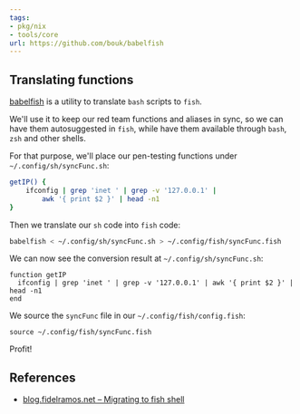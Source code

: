 ```yaml
---
tags:
- pkg/nix
- tools/core
url: https://github.com/bouk/babelfish
---
```


## Translating functions

[babelfish](https://github.com/bouk/babelfish) is a utility to translate `bash` scripts to `fish`.

We'll use it to keep our red team functions and aliases in sync, so we can have them autosuggested in `fish`, while have them available through `bash`, `zsh` and other shells.

For that purpose, we'll place our pen-testing functions under `~/.config/sh/syncFunc.sh`:

```bash
getIP() {
	ifconfig | grep 'inet ' | grep -v '127.0.0.1' |
		awk '{ print $2 }' | head -n1
}
```

Then we translate our `sh` code into `fish` code:

```bash
babelfish < ~/.config/sh/syncFunc.sh > ~/.config/fish/syncFunc.fish
```

We can now see the conversion result at `~/.config/sh/syncFunc.sh`:

```fish
function getIP
  ifconfig | grep 'inet ' | grep -v '127.0.0.1' | awk '{ print $2 }' | head -n1
end
```

We source the `syncFunc` file in our `~/.config/fish/config.fish`:

```fish
source ~/.config/fish/syncFunc.fish
```

Profit!

## References

- [blog.fidelramos.net – Migrating to fish shell](https://blog.fidelramos.net/software/fish-shell)
